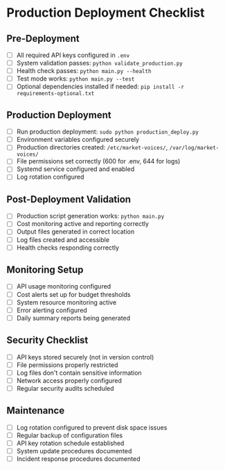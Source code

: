 # Production Deployment Checklist

## Pre-Deployment
- [ ] All required API keys configured in `.env`
- [ ] System validation passes: `python validate_production.py`
- [ ] Health check passes: `python main.py --health`
- [ ] Test mode works: `python main.py --test`
- [ ] Optional dependencies installed if needed: `pip install -r requirements-optional.txt`

## Production Deployment
- [ ] Run production deployment: `sudo python production_deploy.py`
- [ ] Environment variables configured securely
- [ ] Production directories created: `/etc/market-voices/`, `/var/log/market-voices/`
- [ ] File permissions set correctly (600 for .env, 644 for logs)
- [ ] Systemd service configured and enabled
- [ ] Log rotation configured

## Post-Deployment Validation
- [ ] Production script generation works: `python main.py`
- [ ] Cost monitoring active and reporting correctly
- [ ] Output files generated in correct location
- [ ] Log files created and accessible
- [ ] Health checks responding correctly

## Monitoring Setup
- [ ] API usage monitoring configured
- [ ] Cost alerts set up for budget thresholds
- [ ] System resource monitoring active
- [ ] Error alerting configured
- [ ] Daily summary reports being generated

## Security Checklist
- [ ] API keys stored securely (not in version control)
- [ ] File permissions properly restricted
- [ ] Log files don't contain sensitive information
- [ ] Network access properly configured
- [ ] Regular security audits scheduled

## Maintenance
- [ ] Log rotation configured to prevent disk space issues
- [ ] Regular backup of configuration files
- [ ] API key rotation schedule established
- [ ] System update procedures documented
- [ ] Incident response procedures documented
